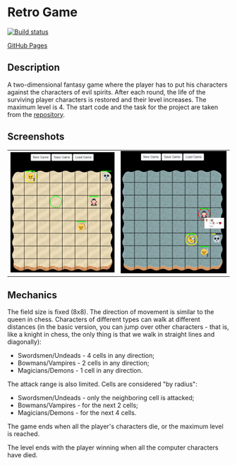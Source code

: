 # Retro Game

[![Build status](https://ci.appveyor.com/api/projects/status/b2pnvf4og64aithq?svg=true)](https://ci.appveyor.com/project/DenisKulik/retro-game)

[GitHub Pages](https://deniskulik.github.io/retro-game/)

## Description

A two-dimensional fantasy game where the player has to put his characters against the characters of evil spirits. After each round, the life of the surviving player characters is restored and their level increases. The maximum level is 4. The start code and the task for the project are taken from the [repository](https://github.com/netology-code/js-advanced-diploma.git).

## Screenshots

<table align="center" border="0">

<tr>
<td> <img src="screenshots/desert.png"> </td>
<td> <img src="screenshots/mountain.png"> </td>
</tr>

</table>

## Mechanics

The field size is fixed (8x8). The direction of movement is similar to the queen in chess. Characters of different types can walk at different distances (in the basic version, you can jump over other characters - that is, like a knight in chess, the only thing is that we walk in straight lines and diagonally):

- Swordsmen/Undeads - 4 cells in any direction;
- Bowmans/Vampires - 2 cells in any direction;
- Magicians/Demons - 1 cell in any direction.

The attack range is also limited. Cells are considered "by radius":

- Swordsmen/Undeads - only the neighboring cell is attacked;
- Bowmans/Vampires - for the next 2 cells;
- Magicians/Demons - for the next 4 cells.

The game ends when all the player's characters die, or the maximum level is reached.

The level ends with the player winning when all the computer characters have died.
